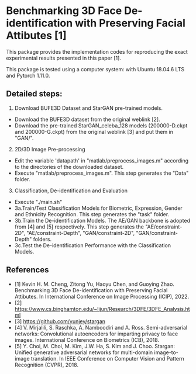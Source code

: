 # Benchmarking 3D Face De-identification with Preserving Facial Attibutes [1]


This package provides the implementation codes for reproducing the exact experimental results presented in this paper [1].

This package is tested using a computer system: with Ubuntu 18.04.6 LTS and Pytorch 1.11.0.


## Detailed steps:
1. Download BUFE3D Dataset and StarGAN pre-trained models.
- Download the BUFE3D dataset from the original weblink [2].
- Download the pre-trained StarGAN_celeba_128 models (200000-D.ckpt and 200000-G.ckpt) from the original weblink [3] and put them in "GAN/".

2. 2D/3D Image Pre-processing
- Edit the variable 'datapath' in "matlab/preprocess_images.m" according to the directories of the downloaded dataset.
- Execute "matlab/preprocess_images.m". This step generates the "Data" folder.

3. Classification, De-identification and Evaluation
- Execute "./main.sh"
- 3a.Train/Test Classification Models for Biometric, Expression, Gender and Ethnicity Recognition. This step generates the "task" folder.
- 3b.Train the De-identification Models. The AE/GAN backbone is adopted from [4] and [5] respectively. This step generates the "AE/constraint-2D", "AE/constraint-Depth", "GAN/constraint-2D", "GAN/constraint-Depth" folders.
- 3c.Test the De-identification Performance with the Classification Models.



## References
- [1] Kevin H. M. Cheng, Zitong Yu, Haoyu Chen, and Guoying Zhao. Benchmarking 3D Face De-identification with Preserving Facial Attibutes. In International Conference on Image Processing (ICIP), 2022.
- [2] https://www.cs.binghamton.edu/~lijun/Research/3DFE/3DFE_Analysis.html
- [3] https://github.com/yunjey/stargan
- [4] V. Mirjalili, S. Raschka, A. Namboodiri and A. Ross. Semi-adversarial networks: Convolutional autoencoders for imparting privacy to face images. International Conference on Biometrics (ICB), 2018.
- [5] Y. Choi, M. Choi, M. Kim, J.W. Ha, S. Kim and J. Choo. Stargan: Unified generative adversarial networks for multi-domain image-to-image translation. In IEEE Conference on Computer Vision and Pattern Recognition (CVPR), 2018.



